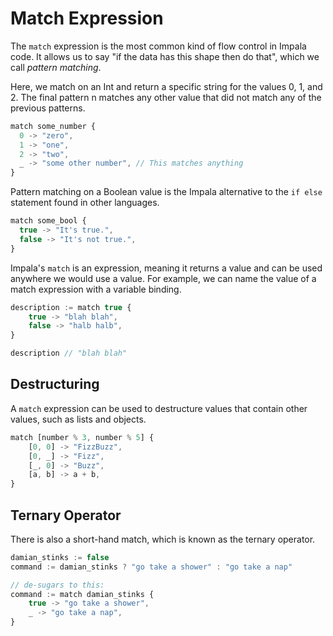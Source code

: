 # Match Expression
The `match` expression is the most common kind of flow control in Impala code.
It allows us to say "if the data has this shape then do that", which we call *pattern matching*.

Here, we match on an Int and return a specific string for the values 0, 1, and 2.
The final pattern n matches any other value that did not match any of the previous patterns.
```js
match some_number {
  0 -> "zero",
  1 -> "one",
  2 -> "two",
  _ -> "some other number", // This matches anything
}
```

Pattern matching on a Boolean value is the Impala alternative to the `if else` statement found in other languages.
```js
match some_bool {
  true -> "It's true.",
  false -> "It's not true.",
}
```

Impala's `match` is an expression, meaning it returns a value and can be used anywhere we would use a value.
For example, we can name the value of a match expression with a variable binding.
```js
description := match true {
    true -> "blah blah",
    false -> "halb halb",
}

description // "blah blah"
```

## Destructuring
A `match` expression can be used to destructure values that contain other values, such as lists and objects.
```js
match [number % 3, number % 5] {
    [0, 0] -> "FizzBuzz",
    [0, _] -> "Fizz",
    [_, 0] -> "Buzz",
    [a, b] -> a + b,
}
```

## Ternary Operator
There is also a short-hand match, which is known as the ternary operator.
```js
damian_stinks := false
command := damian_stinks ? "go take a shower" : "go take a nap"

// de-sugars to this:
command := match damian_stinks {
    true -> "go take a shower",
    _ -> "go take a nap",
}
```
